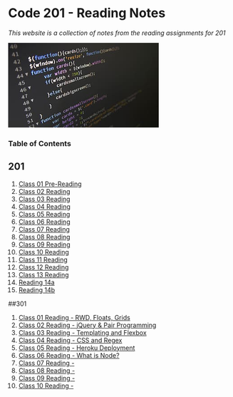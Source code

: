 # Code 201 - Reading Notes
*This website is a collection of notes from the reading assignments for 201*

<img src="IMG/coding.png">


### Table of Contents

## 201 
1. [Class 01 Pre-Reading](class-01.md)
3. [Class 02 Reading](class-02.md)
4. [Class 03 Reading](class-03.md)
5. [Class 04 Reading](class-04.md)
6. [Class 05 Reading](class-05.md)
7. [Class 06 Reading](class-06.md)
8. [Class 07 Reading](class-07.md)
9.  [Class 08 Reading](class-08.md)
10. [Class 09 Reading](class-09.md)
11. [Class 10 Reading](class-10.md)
12. [Class 11 Reading](class-11.md)
13. [Class 12 Reading](class-12.md)
14. [Class 13 Reading](class-13.md)
15. [Reading 14a](read-14a.md)
16. [Reading 14b](read-14b.md)

##301
1. [Class 01 Reading - RWD, Floats, Grids](301-reading-1.md)
2. [Class 02 Reading - jQuery & Pair Programming ](301-reading-2.md)
3. [Class 03 Reading - Templating and Flexbox](301-reading-3.md)
4. [Class 04 Reading - CSS and Regex](301-reading-4.md)
5. [Class 05 Reading - Heroku Deployment ](301-reading-5.md)
6. [Class 06 Reading - What is Node? ](301-reading-6.md)
7. [Class 07 Reading - ](301-reading-7.md)
8. [Class 08 Reading - ](301-reading-8.md)
9. [Class 09 Reading - ](301-reading-9.md)
10. [Class 10 Reading - ](301-reading-10.md)

